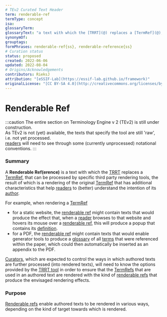 ```yaml
---
# TEv2 Curated Text Header
term: renderable-ref
termType: concept
isa:
glossaryTerm:
glossaryText: "a text with which the [TRRT](@) replaces a [TermRef](@), that can be processed by specific third party rendering tools, the result of which is a rendering of the original [TermRef](@) that has additional characteristics that help [readers](@) to (better) understand the intention of its [author](@)."
synonymOf:
grouptags:
formPhrases: renderable-ref{ss}, renderable-reference{ss}
# Curation status
status: proposed
created: 2022-06-06
updated: 2022-08-04
# Origins/Acknowledgements
contributors: RieksJ
attribution: "[eSSIF-Lab](https://essif-lab.github.io/framework)"
originalLicense: "[CC BY-SA 4.0](http://creativecommons.org/licenses/by-sa/4.0/?ref=chooser-v1)"
---
```


# Renderable Ref

:::caution
The entire section on Terminology Engine v 2 (TEv2) is still under construction.<br/>
As TEv2 is not (yet) available, the texts that specify the tool are still 'raw', i.e. not yet processed.<br/>[readers](@) will need to see through some (currently unprocessed) notational conventions.
:::

### Summary
A **Renderable Ref(erence)** is a text with which the [TRRT](@) replaces a [TermRef](@), that can be processed by specific third party rendering tools, the result of which is a rendering of the original [TermRef](@) that has additional characteristics that help [readers](@) to (better) understand the intention of its [author](@).

For example, when rendering a [TermRef](@)
- for a static website, the [renderable ref](@) might contain texts that would produce the effect that, when a [reader](@) browses to that website and hovers its mouse over a [renderable ref](@), this will produce a popup that contains its [definition](@).
- for a PDF, the [renderable ref](@) might contain texts that would enable generator tools to produce a [glossary](@) of all [terms](@) that were referenced within the paper, which could then automatically be inserted as an appendix to the PDF.

[Curators](@), which are expected to control the ways in which authored texts are further processed (into rendered texts), will need to know the options provided by the [TRRT tool](/docs/spec-tools/trrt) in order to ensure that the [TermRefs](@) that are used in an authored text are rendered with the kind of [renderable refs](@) that produce the envisaged rendering effects.

### Purpose
[Renderable refs](@) enable authored texts to be rendered in various ways, depending on the kind of target towards which is rendered.